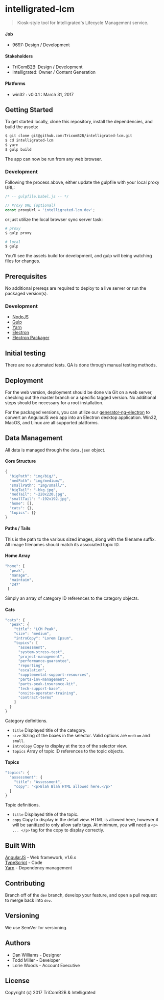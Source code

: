 # intelligrated-lcm

> Kiosk-style tool for Intelligrated's Lifecycle Management service.

#### Job

- 9697: Design / Development

#### Stakeholders

- TriComB2B: Design / Development
- Intelligrated: Owner / Content Generation

#### Platforms

- win32 : v0.0.1 : March 31, 2017

## Getting Started

To get started locally, clone this repository, install the dependencies, and build the assets:

```sh
$ git clone git@github.com:TricomB2B/intelligrated-lcm.git
$ cd intelligrated-lcm
$ yarn
$ gulp build
```

The app can now be run from any web browser.

### Development

Following the process above, either update the gulpfile with your local proxy URL:

```js
/* -- gulpfile.babel.js -- */

// Proxy URL (optional)
const proxyUrl = 'intelligrated-lcm.dev';
```

or just utilize the local browser sync server task:

```sh
# proxy
$ gulp proxy

# local
$ gulp
```

You'll see the assets build for development, and gulp will being watching files for changes.

## Prerequisites

No additional prereqs are required to deploy to a live server or run the packaged version(s).

### Development

- [NodeJS](https://nodejs.org/en/)
- [Gulp](http://gulpjs.com/)
- [Yarn](https://yarnpkg.com/en/)
- [Electron](https://electron.atom.io/)
- [Electron Packager](https://github.com/electron-userland/electron-packager)

## Initial testing

There are no automated tests. QA is done through manual testing methods.
    
## Deployment

For the web version, deployment should be done via Git on a web server, checking out the master branch or a specific tagged version. No additional steps should be necessary for a root installation.

For the packaged versions, you can utilize our [generator-ng-electron](https://github.com/TricomB2B/generator-ng-electron) to convert an AngularJS web app into an Electron desktop application. Win32, MacOS, and Linux are all supported platforms.

## Data Management

All data is managed through the `data.json` object.

#### Core Structure

```js
{
  "bigPath": "img/big/",
  "medPath": "img/medium/",
  "smallPath": "img/small/",
  "bigTail": "-bkg.jpg",
  "medTail": "-220x220.jpg",
  "smallTail": "-192x192.jpg",
  "home": [],
  "cats": {},
  "topics": {}
}
```

#### Paths / Tails

This is the path to the various sized images, along with the filename suffix. All image filenames should match its associated topic ID.

#### Home Array

```js
"home": [
  "peak",
  "manage",
  "maintain",
  "247"
 ]
```

Simply an array of category ID references to the category objects.

#### Cats

```js
"cats": {
  "peak": {
    "title": "LCM Peak",
    "size": "medium",
    "introCopy": "Lorem Ipsum",
    "topics": [
      "assessment",
      "system-stress-test",
      "project-management",
      "performance-guarantee",
      "reporting",
      "escalation",
      "supplemental-support-resources",
      "parts-inv-management",
      "parts-peak-insurance-kit",
      "tech-support-base",
      "onsite-operator-training",
      "contract-terms"
    ]
  }
}
```

Category definitions.

- `title` Displayed title of the category.
- `size` Sizing of the boxes in the selector. Valid options are `medium` and `small`.
- `introCopy` Copy to display at the top of the selector view.
- `topics` Array of topic ID references to the topic objects.

#### Topics

```js
"topics": {
  "assessment": {
    "title": "Assessment",
    "copy": "<p>Blah Blah HTML allowed here.</p>"
  }
}
```

Topic definitions.

- `title` Displayed title of the topic.
- `copy` Copy to display in the detail view. HTML is allowed here, however it will be sanitized to only allow safe tags. At minimum, you will need a `<p> ... </p>` tag for the copy to display correctly.

## Built With

[AngularJS](https://angularjs.org/) - Web framework, v1.6.x  
[TypeScript](https://www.typescriptlang.org/) - Code  
[Yarn](https://yarnpkg.com/en/) - Dependency management

## Contributing

Branch off of the `dev` branch, develop your feature, and open a pull request to merge back into `dev`.

## Versioning

We use SemVer for versioning.

## Authors

- Dan Williams - Designer
- Todd Miller - Developer
- Lorie Woods - Account Executive

## License

Copyright (c) 2017 TriComB2B & Intelligrated